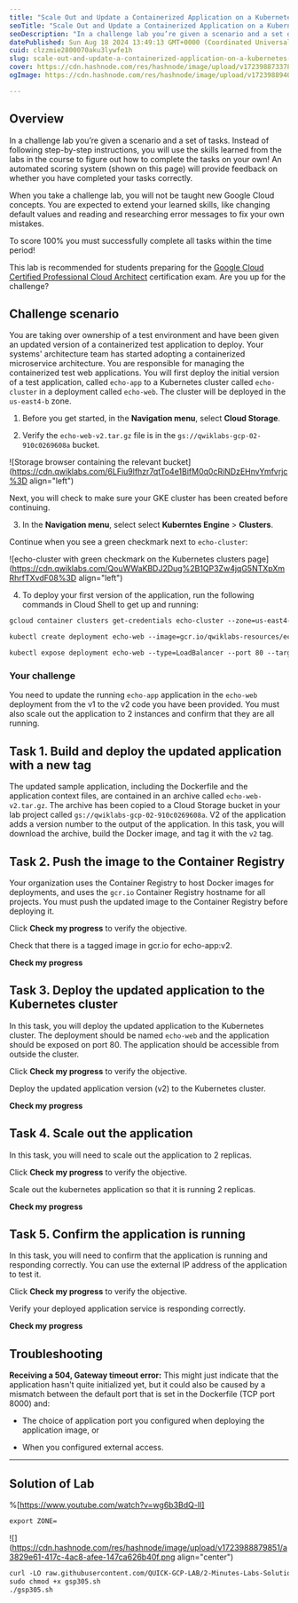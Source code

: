 ```yaml
---
title: "Scale Out and Update a Containerized Application on a Kubernetes Cluster: Challenge Lab - GSP305"
seoTitle: "Scale Out and Update a Containerized Application on a Kubernetes Clust"
seoDescription: "In a challenge lab you’re given a scenario and a set of tasks. Instead of following step-by-step instructions, you will use the skills learned from the labs"
datePublished: Sun Aug 18 2024 13:49:13 GMT+0000 (Coordinated Universal Time)
cuid: clzzmie2800070aku3lywfe1h
slug: scale-out-and-update-a-containerized-application-on-a-kubernetes-cluster-challenge-lab-gsp305
cover: https://cdn.hashnode.com/res/hashnode/image/upload/v1723988733786/5d646594-df07-4ba3-90b8-f6c6af9398aa.png
ogImage: https://cdn.hashnode.com/res/hashnode/image/upload/v1723988940719/a7d9a402-e47d-4e94-b0a2-f22a7655df2b.png

---
```


## **Overview**

In a challenge lab you’re given a scenario and a set of tasks. Instead of following step-by-step instructions, you will use the skills learned from the labs in the course to figure out how to complete the tasks on your own! An automated scoring system (shown on this page) will provide feedback on whether you have completed your tasks correctly.

When you take a challenge lab, you will not be taught new Google Cloud concepts. You are expected to extend your learned skills, like changing default values and reading and researching error messages to fix your own mistakes.

To score 100% you must successfully complete all tasks within the time period!

This lab is recommended for students preparing for the [Google Cloud Certified Professional Cloud Architect](https://cloud.google.com/certification/cloud-architect) certification exam. Are you up for the challenge?

## **Challenge scenario**

You are taking over ownership of a test environment and have been given an updated version of a containerized test application to deploy. Your systems' architecture team has started adopting a containerized microservice architecture. You are responsible for managing the containerized test web applications. You will first deploy the initial version of a test application, called `echo-app` to a Kubernetes cluster called `echo-cluster` in a deployment called `echo-web`. The cluster will be deployed in the `us-east4-b` zone.

1. Before you get started, in the **Navigation menu**, select **Cloud Storage**.
    
2. Verify the `echo-web-v2.tar.gz` file is in the `gs://qwiklabs-gcp-02-910c0269608a` bucket.
    

![Storage browser containing the relevant bucket](https://cdn.qwiklabs.com/6LFiu9lfhzr7qtTo4e1BifM0q0cRiNDzEHnvYmfvrjc%3D align="left")

Next, you will check to make sure your GKE cluster has been created before continuing.

3. In the **Navigation menu**, select select **Kuberntes Engine** &gt; **Clusters**.
    

Continue when you see a green checkmark next to `echo-cluster`:

![echo-cluster with green checkmark on the Kubernetes clusters page](https://cdn.qwiklabs.com/QouWWaKBDJ2Dug%2B1QP3Zw4jqG5NTXpXmRhrfTXvdF08%3D align="left")

4. To deploy your first version of the application, run the following commands in Cloud Shell to get up and running:
    

```apache
gcloud container clusters get-credentials echo-cluster --zone=us-east4-b
```

```apache
kubectl create deployment echo-web --image=gcr.io/qwiklabs-resources/echo-app:v1
```

```apache
kubectl expose deployment echo-web --type=LoadBalancer --port 80 --target-port 8000
```

### Your challenge

You need to update the running `echo-app` application in the `echo-web` deployment from the v1 to the v2 code you have been provided. You must also scale out the application to 2 instances and confirm that they are all running.

## **Task 1. Build and deploy the updated application with a new tag**

The updated sample application, including the Dockerfile and the application context files, are contained in an archive called `echo-web-v2.tar.gz`. The archive has been copied to a Cloud Storage bucket in your lab project called `gs://qwiklabs-gcp-02-910c0269608a`. V2 of the application adds a version number to the output of the application. In this task, you will download the archive, build the Docker image, and tag it with the `v2` tag.

## **Task 2. Push the image to the Container Registry**

Your organization uses the Container Registry to host Docker images for deployments, and uses the `gcr.io` Container Registry hostname for all projects. You must push the updated image to the Container Registry before deploying it.

Click **Check my progress** to verify the objective.

Check that there is a tagged image in gcr.io for echo-app:v2.

**Check my progress**

## **Task 3. Deploy the updated application to the Kubernetes cluster**

In this task, you will deploy the updated application to the Kubernetes cluster. The deployment should be named `echo-web` and the application should be exposed on port 80. The application should be accessible from outside the cluster.

Click **Check my progress** to verify the objective.

Deploy the updated application version (v2) to the Kubernetes cluster.

**Check my progress**

## **Task 4. Scale out the application**

In this task, you will need to scale out the application to 2 replicas.

Click **Check my progress** to verify the objective.

Scale out the kubernetes application so that it is running 2 replicas.

**Check my progress**

## **Task 5. Confirm the application is running**

In this task, you will need to confirm that the application is running and responding correctly. You can use the external IP address of the application to test it.

Click **Check my progress** to verify the objective.

Verify your deployed application service is responding correctly.

**Check my progress**

## **Troubleshooting**

**Receiving a 504, Gateway timeout error:** This might just indicate that the application hasn't quite initialized yet, but it could also be caused by a mismatch between the default port that is set in the Dockerfile (TCP port 8000) and:

* The choice of application port you configured when deploying the application image, or
    
* When you configured external access.
    

---

## Solution of Lab

%[https://www.youtube.com/watch?v=wg6b3BdQ-lI] 

```apache
export ZONE=
```

![](https://cdn.hashnode.com/res/hashnode/image/upload/v1723988879851/a3829e61-417c-4ac8-afee-147ca626b40f.png align="center")

```apache
curl -LO raw.githubusercontent.com/QUICK-GCP-LAB/2-Minutes-Labs-Solutions/main/Scale%20Out%20and%20Update%20a%20Containerized%20Application%20on%20a%20Kubernetes%20Cluster%20Challenge%20Lab/gsp305.sh
sudo chmod +x gsp305.sh
./gsp305.sh
```